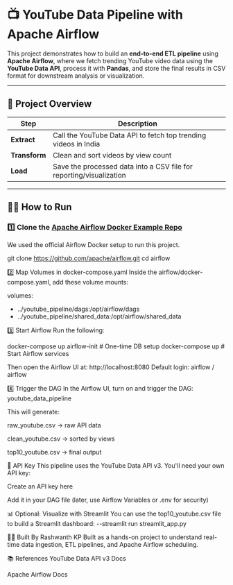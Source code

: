 # 📺 YouTube Data Pipeline with Apache Airflow

This project demonstrates how to build an **end-to-end ETL pipeline** using **Apache Airflow**, where we fetch trending YouTube video data using the **YouTube Data API**, process it with **Pandas**, and store the final results in CSV format for downstream analysis or visualization.

---

## 🚀 Project Overview

| Step     | Description |
|----------|-------------|
| **Extract**  | Call the YouTube Data API to fetch top trending videos in India |
| **Transform** | Clean and sort videos by view count |
| **Load**      | Save the processed data into a CSV file for reporting/visualization |

---

## 🧑‍💻 How to Run

### 1️⃣ Clone the [Apache Airflow Docker Example Repo](https://github.com/apache/airflow)

We used the official Airflow Docker setup to run this project.

git clone https://github.com/apache/airflow.git
cd airflow

2️⃣ Map Volumes in docker-compose.yaml
Inside the airflow/docker-compose.yaml, add these volume mounts:

volumes:
  - ../youtube_pipeline/dags:/opt/airflow/dags
  - ../youtube_pipeline/shared_data:/opt/airflow/shared_data


3️⃣ Start Airflow
Run the following:

docker-compose up airflow-init     # One-time DB setup
docker-compose up                  # Start Airflow services

Then open the Airflow UI at: http://localhost:8080
Default login: airflow / airflow


4️⃣ Trigger the DAG
In the Airflow UI, turn on and trigger the DAG: youtube_data_pipeline

This will generate:

raw_youtube.csv → raw API data

clean_youtube.csv → sorted by views

top10_youtube.csv → final output


🔑 API Key
This pipeline uses the YouTube Data API v3. You'll need your own API key:

Create an API key here

Add it in your DAG file (later, use Airflow Variables or .env for security)


📊 Optional: Visualize with Streamlit
You can use the top10_youtube.csv file to build a Streamlit dashboard:
--streamlit run streamlit_app.py

👨‍💻 Built By
Rashwanth KP
Built as a hands-on project to understand real-time data ingestion, ETL pipelines, and Apache Airflow scheduling.

📚 References
YouTube Data API v3 Docs

Apache Airflow Docs